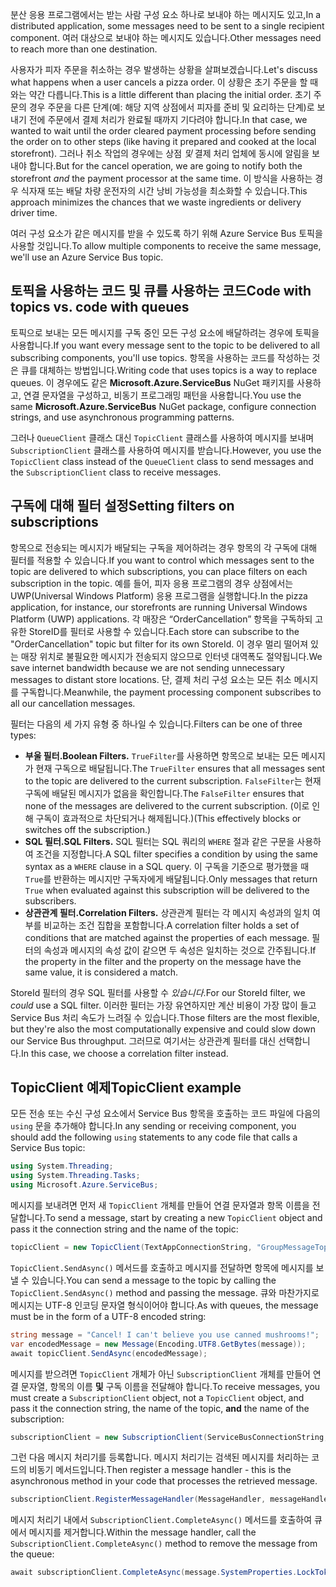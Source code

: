 <span data-ttu-id="4c8a4-101">분산 응용 프로그램에서는 받는 사람 구성 요소 하나로 보내야 하는 메시지도 있고,</span><span class="sxs-lookup"><span data-stu-id="4c8a4-101">In a distributed application, some messages need to be sent to a single recipient component.</span></span> <span data-ttu-id="4c8a4-102">여러 대상으로 보내야 하는 메시지도 있습니다.</span><span class="sxs-lookup"><span data-stu-id="4c8a4-102">Other messages need to reach more than one destination.</span></span>

<span data-ttu-id="4c8a4-103">사용자가 피자 주문을 취소하는 경우 발생하는 상황을 살펴보겠습니다.</span><span class="sxs-lookup"><span data-stu-id="4c8a4-103">Let's discuss what happens when a user cancels a pizza order.</span></span> <span data-ttu-id="4c8a4-104">이 상황은 초기 주문을 할 때와는 약간 다릅니다.</span><span class="sxs-lookup"><span data-stu-id="4c8a4-104">This is a little different than placing the initial order.</span></span> <span data-ttu-id="4c8a4-105">초기 주문의 경우 주문을 다른 단계(예: 해당 지역 상점에서 피자를 준비 및 요리하는 단계)로 보내기 전에 주문에서 결제 처리가 완료될 때까지 기다려야 합니다.</span><span class="sxs-lookup"><span data-stu-id="4c8a4-105">In that case, we wanted to wait until the order cleared payment processing before sending the order on to other steps (like having it prepared and cooked at the local storefront).</span></span> <span data-ttu-id="4c8a4-106">그러나 취소 작업의 경우에는 상점 *및* 결제 처리 업체에 동시에 알림을 보내야 합니다.</span><span class="sxs-lookup"><span data-stu-id="4c8a4-106">But for the cancel operation, we are going to notify both the storefront *and* the payment processor at the same time.</span></span> <span data-ttu-id="4c8a4-107">이 방식을 사용하는 경우 식자재 또는 배달 차량 운전자의 시간 낭비 가능성을 최소화할 수 있습니다.</span><span class="sxs-lookup"><span data-stu-id="4c8a4-107">This approach minimizes the chances that we waste ingredients or delivery driver time.</span></span>

<span data-ttu-id="4c8a4-108">여러 구성 요소가 같은 메시지를 받을 수 있도록 하기 위해 Azure Service Bus 토픽을 사용할 것입니다.</span><span class="sxs-lookup"><span data-stu-id="4c8a4-108">To allow multiple components to receive the same message, we'll use an Azure Service Bus topic.</span></span>

## <a name="code-with-topics-vs-code-with-queues"></a><span data-ttu-id="4c8a4-109">토픽을 사용하는 코드 및 큐를 사용하는 코드</span><span class="sxs-lookup"><span data-stu-id="4c8a4-109">Code with topics vs. code with queues</span></span>

<span data-ttu-id="4c8a4-110">토픽으로 보내는 모든 메시지를 구독 중인 모든 구성 요소에 배달하려는 경우에 토픽을 사용합니다.</span><span class="sxs-lookup"><span data-stu-id="4c8a4-110">If you want every message sent to the topic to be delivered to all subscribing components, you'll use topics.</span></span> <span data-ttu-id="4c8a4-111">항목을 사용하는 코드를 작성하는 것은 큐를 대체하는 방법입니다.</span><span class="sxs-lookup"><span data-stu-id="4c8a4-111">Writing code that uses topics is a way to replace queues.</span></span> <span data-ttu-id="4c8a4-112">이 경우에도 같은 **Microsoft.Azure.ServiceBus** NuGet 패키지를 사용하고, 연결 문자열을 구성하고, 비동기 프로그래밍 패턴을 사용합니다.</span><span class="sxs-lookup"><span data-stu-id="4c8a4-112">You use the same **Microsoft.Azure.ServiceBus** NuGet package, configure connection strings, and use asynchronous programming patterns.</span></span>

<span data-ttu-id="4c8a4-113">그러나 `QueueClient` 클래스 대신 `TopicClient` 클래스를 사용하여 메시지를 보내며 `SubscriptionClient` 클래스를 사용하여 메시지를 받습니다.</span><span class="sxs-lookup"><span data-stu-id="4c8a4-113">However, you use the `TopicClient` class instead of the `QueueClient` class to send messages and the `SubscriptionClient` class to receive messages.</span></span>

## <a name="setting-filters-on-subscriptions"></a><span data-ttu-id="4c8a4-114">구독에 대해 필터 설정</span><span class="sxs-lookup"><span data-stu-id="4c8a4-114">Setting filters on subscriptions</span></span>

<span data-ttu-id="4c8a4-115">항목으로 전송되는 메시지가 배달되는 구독을 제어하려는 경우 항목의 각 구독에 대해 필터를 적용할 수 있습니다.</span><span class="sxs-lookup"><span data-stu-id="4c8a4-115">If you want to control which messages sent to the topic are delivered to which subscriptions, you can place filters on each subscription in the topic.</span></span> <span data-ttu-id="4c8a4-116">예를 들어, 피자 응용 프로그램의 경우 상점에서는 UWP(Universal Windows Platform) 응용 프로그램을 실행합니다.</span><span class="sxs-lookup"><span data-stu-id="4c8a4-116">In the pizza application, for instance, our storefronts are running Universal Windows Platform (UWP) applications.</span></span> <span data-ttu-id="4c8a4-117">각 매장은 “OrderCancellation” 항목을 구독하되 고유한 StoreID를 필터로 사용할 수 있습니다.</span><span class="sxs-lookup"><span data-stu-id="4c8a4-117">Each store can subscribe to the "OrderCancellation" topic but filter for its own StoreId.</span></span> <span data-ttu-id="4c8a4-118">이 경우 멀리 떨어져 있는 매장 위치로 불필요한 메시지가 전송되지 않으므로 인터넷 대역폭도 절약됩니다.</span><span class="sxs-lookup"><span data-stu-id="4c8a4-118">We save internet bandwidth because we are not sending unnecessary messages to distant store locations.</span></span> <span data-ttu-id="4c8a4-119">단, 결제 처리 구성 요소는 모든 취소 메시지를 구독합니다.</span><span class="sxs-lookup"><span data-stu-id="4c8a4-119">Meanwhile, the payment processing component subscribes to all our cancellation messages.</span></span>

<span data-ttu-id="4c8a4-120">필터는 다음의 세 가지 유형 중 하나일 수 있습니다.</span><span class="sxs-lookup"><span data-stu-id="4c8a4-120">Filters can be one of three types:</span></span>

- <span data-ttu-id="4c8a4-121">**부울 필터.**</span><span class="sxs-lookup"><span data-stu-id="4c8a4-121">**Boolean Filters.**</span></span> <span data-ttu-id="4c8a4-122">`TrueFilter`를 사용하면 항목으로 보내는 모든 메시지가 현재 구독으로 배달됩니다.</span><span class="sxs-lookup"><span data-stu-id="4c8a4-122">The `TrueFilter` ensures that all messages sent to the topic are delivered to the current subscription.</span></span> <span data-ttu-id="4c8a4-123">`FalseFilter`는 현재 구독에 배달된 메시지가 없음을 확인합니다.</span><span class="sxs-lookup"><span data-stu-id="4c8a4-123">The `FalseFilter` ensures that none of the messages are delivered to the current subscription.</span></span> <span data-ttu-id="4c8a4-124">(이로 인해 구독이 효과적으로 차단되거나 해제됩니다.)</span><span class="sxs-lookup"><span data-stu-id="4c8a4-124">(This effectively blocks or switches off the subscription.)</span></span>
- <span data-ttu-id="4c8a4-125">**SQL 필터.**</span><span class="sxs-lookup"><span data-stu-id="4c8a4-125">**SQL Filters.**</span></span> <span data-ttu-id="4c8a4-126">SQL 필터는 SQL 쿼리의 `WHERE` 절과 같은 구문을 사용하여 조건을 지정합니다.</span><span class="sxs-lookup"><span data-stu-id="4c8a4-126">A SQL filter specifies a condition by using the same syntax as a `WHERE` clause in a SQL query.</span></span> <span data-ttu-id="4c8a4-127">이 구독을 기준으로 평가했을 때 `True`를 반환하는 메시지만 구독자에게 배달됩니다.</span><span class="sxs-lookup"><span data-stu-id="4c8a4-127">Only messages that return `True` when evaluated against this subscription will be delivered to the subscribers.</span></span>
- <span data-ttu-id="4c8a4-128">**상관관계 필터.**</span><span class="sxs-lookup"><span data-stu-id="4c8a4-128">**Correlation Filters.**</span></span> <span data-ttu-id="4c8a4-129">상관관계 필터는 각 메시지 속성과의 일치 여부를 비교하는 조건 집합을 포함합니다.</span><span class="sxs-lookup"><span data-stu-id="4c8a4-129">A correlation filter holds a set of conditions that are matched against the properties of each message.</span></span> <span data-ttu-id="4c8a4-130">필터의 속성과 메시지의 속성 값이 같으면 두 속성은 일치하는 것으로 간주됩니다.</span><span class="sxs-lookup"><span data-stu-id="4c8a4-130">If the property in the filter and the property on the message have the same value, it is considered a match.</span></span>

<span data-ttu-id="4c8a4-131">StoreId 필터의 경우 SQL 필터를 사용할 수 *있습니다*.</span><span class="sxs-lookup"><span data-stu-id="4c8a4-131">For our StoreId filter, we *could* use a SQL filter.</span></span> <span data-ttu-id="4c8a4-132">이러한 필터는 가장 유연하지만 계산 비용이 가장 많이 들고 Service Bus 처리 속도가 느려질 수 있습니다.</span><span class="sxs-lookup"><span data-stu-id="4c8a4-132">Those filters are the most flexible, but they're also the most computationally expensive and could slow down our Service Bus throughput.</span></span> <span data-ttu-id="4c8a4-133">그러므로 여기서는 상관관계 필터를 대신 선택합니다.</span><span class="sxs-lookup"><span data-stu-id="4c8a4-133">In this case, we choose a correlation filter instead.</span></span> 

## <a name="topicclient-example"></a><span data-ttu-id="4c8a4-134">TopicClient 예제</span><span class="sxs-lookup"><span data-stu-id="4c8a4-134">TopicClient example</span></span>

<span data-ttu-id="4c8a4-135">모든 전송 또는 수신 구성 요소에서 Service Bus 항목을 호출하는 코드 파일에 다음의 `using` 문을 추가해야 합니다.</span><span class="sxs-lookup"><span data-stu-id="4c8a4-135">In any sending or receiving component, you should add the following `using` statements to any code file that calls a Service Bus topic:</span></span>

```C#
using System.Threading;
using System.Threading.Tasks;
using Microsoft.Azure.ServiceBus;
```

<span data-ttu-id="4c8a4-136">메시지를 보내려면 먼저 새 `TopicClient` 개체를 만들어 연결 문자열과 항목 이름을 전달합니다.</span><span class="sxs-lookup"><span data-stu-id="4c8a4-136">To send a message, start by creating a new `TopicClient` object and pass it the connection string and the name of the topic:</span></span>

```C#
topicClient = new TopicClient(TextAppConnectionString, "GroupMessageTopic");
```

<span data-ttu-id="4c8a4-137">`TopicClient.SendAsync()` 메서드를 호출하고 메시지를 전달하면 항목에 메시지를 보낼 수 있습니다.</span><span class="sxs-lookup"><span data-stu-id="4c8a4-137">You can send a message to the topic by calling the `TopicClient.SendAsync()` method and passing the message.</span></span> <span data-ttu-id="4c8a4-138">큐와 마찬가지로 메시지는 UTF-8 인코딩 문자열 형식이어야 합니다.</span><span class="sxs-lookup"><span data-stu-id="4c8a4-138">As with queues, the message must be in the form of a UTF-8 encoded string:</span></span>

```C#
string message = "Cancel! I can't believe you use canned mushrooms!";
var encodedMessage = new Message(Encoding.UTF8.GetBytes(message));
await topicClient.SendAsync(encodedMessage);
```

<span data-ttu-id="4c8a4-139">메시지를 받으려면 `TopicClient` 개체가 아닌 `SubscriptionClient` 개체를 만들어 연결 문자열, 항목의 이름 **및** 구독 이름을 전달해야 합니다.</span><span class="sxs-lookup"><span data-stu-id="4c8a4-139">To receive messages, you must create a `SubscriptionClient` object, not a `TopicClient` object, and pass it the connection string, the name of the topic, **and** the name of the subscription:</span></span>

```C#
subscriptionClient = new SubscriptionClient(ServiceBusConnectionString, "GroupMessageTopic", "NorthAmerica");
```

<span data-ttu-id="4c8a4-140">그런 다음 메시지 처리기를 등록합니다. 메시지 처리기는 검색된 메시지를 처리하는 코드의 비동기 메서드입니다.</span><span class="sxs-lookup"><span data-stu-id="4c8a4-140">Then register a message handler - this is the asynchronous method in your code that processes the retrieved message.</span></span>

```C#
subscriptionClient.RegisterMessageHandler(MessageHandler, messageHandlerOptions);
```

<span data-ttu-id="4c8a4-141">메시지 처리기 내에서 `SubscriptionClient.CompleteAsync()` 메서드를 호출하여 큐에서 메시지를 제거합니다.</span><span class="sxs-lookup"><span data-stu-id="4c8a4-141">Within the message handler, call the `SubscriptionClient.CompleteAsync()` method to remove the message from the queue:</span></span>

```C#
await subscriptionClient.CompleteAsync(message.SystemProperties.LockToken);
```